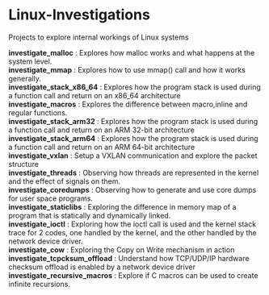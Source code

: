 # Linux-Investigations
Projects to explore internal workings of Linux systems

**investigate_malloc** : Explores how malloc works and what happens at the system level. <br>
**investigate_mmap** : Explores how to use mmap() call and how it works generally. <br>
**investigate_stack_x86_64** : Explores how the program stack is used during a function call and return on an x86\_64 architecture <br>
**investigate_macros** : Explores the difference between macro,inline and regular functions. <br>
**investigate_stack_arm32** : Explores how the program stack is used during a function call and return on an ARM 32-bit architecture <br>
**investigate_stack_arm64** : Explores how the program stack is used during a function call and return on an ARM 64-bit architecture <br>
**investigate_vxlan** : Setup a VXLAN communication and explore the packet structure <br> 
**investigate_threads** : Observing how threads are represented in the kernel and the effect of signals on them. <br> 
**investigate_coredumps** : Observing how to generate and use core dumps for user space programs. <br> 
**investigate_staticlibs** : Exploring the difference in memory map of a program that is statically and dynamically linked. <br> 
**investigate_ioctl** : Exploring how the ioctl call is used and the kernel stack trace for 2 codes, one handled by the kernel, and the other handled by the network device driver. <br> 
**investigate_cow** : Exploring the Copy on Write mechanism in action <br> 
**investigate_tcpcksum_offload** : Understand how TCP/UDP/IP hardware checksum offload is enabled by a network device driver<br>
**investigate_recursive_macros** : Explore if C macros can be used to create infinite recursions. 
